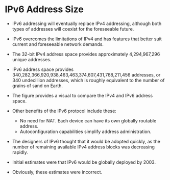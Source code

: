 # IPv6 Address Size

- IPv6 addressing will eventually replace IPv4 addressing, although both types of addresses will coexist for the foreseeable future.
- IPv6 overcomes the limitations of IPv4 and has features that better suit current and foreseeable network demands.
- The 32-bit IPv4 address space provides approximately 4,294,967,296 unique addresses.
- IPv6 address space provides 340,282,366,920,938,463,463,374,607,431,768,211,456 addresses, or 340 undecillion addresses, which is roughly equivalent to the number of grains of sand on Earth.
- The figure provides a visual to compare the IPv4 and IPv6 address space.
- Other benefits of the IPv6 protocol include these:

    - No need for NAT. Each device can have its own globally routable address.
    - Autoconfiguration capabilities simplify address administration.

- The designers of IPv6 thought that it would be adopted quickly, as the number of remaining available IPv4 address blocks was decreasing rapidly.
- Initial estimates were that IPv6 would be globally deployed by 2003.
- Obviously, these estimates were incorrect.
